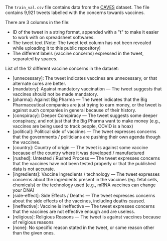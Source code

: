 The `train_val.csv` file contains data from the [CAVES](https://arxiv.org/abs/2204.13746) dataset.
The file contains 9,921 tweets labelled with the concerns towards vaccines.

There are 3 columns in the file:
 - ID of the tweet in a string format, appended with a "t" to make it easier to work with on spreadsheet softwares.
 - The tweet text (Note: The tweet text column has not been revealed while uploading it to this public repository)
 - The different labels (vaccine concerns) expressed in the tweet, separated by spaces.

List of the 12 different vaccine concerns in the dataset:
 - [unnecessary]: The tweet indicates vaccines are unnecessary, or that alternate cures are better.
 - [mandatory]: Against mandatory vaccination — The tweet suggests that vaccines should not be made mandatory.
 - [pharma]: Against Big Pharma — The tweet indicates that the Big Pharmaceutical companies are just trying to earn money, or the tweet is against such companies in general because of their history.
 - [conspiracy]: Deeper Conspiracy — The tweet suggests some deeper conspiracy, and not just that the Big Pharma want to make money (e.g., vaccines are being used to track people, COVID is a hoax)
 - [political]: Political side of vaccines — The tweet expresses concerns that the governments / politicians are pushing their own agenda though the vaccines.
 - [country]: Country of origin — The tweet is against some vaccine because of the country where it was developed / manufactured
 - [rushed]: Untested / Rushed Process — The tweet expresses concerns that the vaccines have not been tested properly or that the published data is not accurate.
 - [ingredients]: Vaccine Ingredients / technology — The tweet expresses concerns about the ingredients present in the vaccines (eg. fetal cells, chemicals) or the technology used (e.g., mRNA vaccines can change your DNA)
 - [side-effect]: Side Effects / Deaths — The tweet expresses concerns about the side effects of the vaccines, including deaths caused.
 - [ineffective]: Vaccine is ineffective — The tweet expresses concerns that the vaccines are not effective enough and are useless.
 - [religious]: Religious Reasons — The tweet is against vaccines because of religious reasons
 - [none]: No specific reason stated in the tweet, or some reason other than the given ones.
